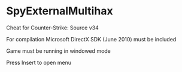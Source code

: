 # SpyExternalMultihax
Cheat for Counter-Strike: Source v34

 For compilation Microsoft DirectX SDK (June 2010) must be included 
 
 Game must be running in windowed mode
 
 Press Insert to open menu
